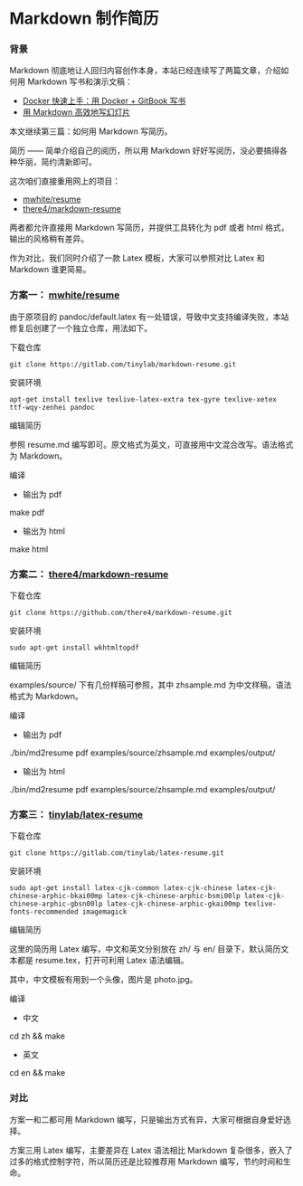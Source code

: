 # Markdown 制作简历

### 背景

Markdown 彻底地让人回归内容创作本身，本站已经连续写了两篇文章，介绍如何用 Markdown 写书和演示文稿：

  * [Docker 快速上手：用 Docker + GitBook 写书](http://www.tinylab.org/docker-quick-start-docker-gitbook-writing-a-book/)
  * [用 Markdown 高效地写幻灯片](http://www.tinylab.org/use-markdown-to-write-slides/)

本文继续第三篇：如何用 Markdown 写简历。

简历 —— 简单介绍自己的阅历，所以用 Markdown 好好写阅历，没必要搞得各种华丽，简约清新即可。

这次咱们直接重用网上的项目：

  * [mwhite/resume](http://github.com/mwhite/resume)
  * [there4/markdown-resume](http://github.com/there4/markdown-resume)

两者都允许直接用 Markdown 写简历，并提供工具转化为 pdf 或者 html 格式，输出的风格稍有差异。

作为对比，我们同时介绍了一款 Latex 模板，大家可以参照对比 Latex 和 Markdown 谁更简易。

### 方案一： [mwhite/resume](http://github.com/mwhite/resume)

由于原项目的 pandoc/default.latex 有一处错误，导致中文支持编译失败，本站修复后创建了一个独立仓库，用法如下。

下载仓库
    
    git clone https://gitlab.com/tinylab/markdown-resume.git
    

安装环境
    
    apt-get install texlive texlive-latex-extra tex-gyre texlive-xetex ttf-wqy-zenhei pandoc
    

编辑简历

参照 resume.md 编写即可。原文格式为英文，可直接用中文混合改写。语法格式为 Markdown。

编译

  * 输出为 pdf

make pdf

  * 输出为 html

make html

### 方案二： [there4/markdown-resume](http://github.com/there4/markdown-resume)

下载仓库
    
    git clone https://github.com/there4/markdown-resume.git
    

安装环境
    
    sudo apt-get install wkhtmltopdf
    

编辑简历

examples/source/ 下有几份样稿可参照，其中 zhsample.md 为中文样稿，语法格式为 Markdown。

编译

  * 输出为 pdf

./bin/md2resume pdf examples/source/zhsample.md examples/output/

  * 输出为 html

./bin/md2resume pdf examples/source/zhsample.md examples/output/

### 方案三： [tinylab/latex-resume](http://gitlab.com/tinylab/latex-resume)

下载仓库
    
    git clone https://gitlab.com/tinylab/latex-resume.git
    

安装环境
    
    sudo apt-get install latex-cjk-common latex-cjk-chinese latex-cjk-chinese-arphic-bkai00mp latex-cjk-chinese-arphic-bsmi00lp latex-cjk-chinese-arphic-gbsn00lp latex-cjk-chinese-arphic-gkai00mp texlive-fonts-recommended imagemagick
    

编辑简历

这里的简历用 Latex 编写，中文和英文分别放在 zh/ 与 en/ 目录下，默认简历文本都是 resume.tex，打开可利用 Latex 语法编辑。

其中，中文模板有用到一个头像，图片是 photo.jpg。

编译

  * 中文

cd zh && make

  * 英文

cd en && make

### 对比

方案一和二都可用 Markdown 编写，只是输出方式有异，大家可根据自身爱好选择。

方案三用 Latex 编写，主要差异在 Latex 语法相比 Markdown 复杂很多，嵌入了过多的格式控制字符，所以简历还是比较推荐用 Markdown 编写，节约时间和生命。